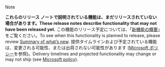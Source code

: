  > [!NOTE]
 >  <span data-ttu-id="c8e7c-101">**これらのリリース ノートで説明されている機能は、まだリリースされていない場合があります。**</span><span class="sxs-lookup"><span data-stu-id="c8e7c-101">**These release notes describe functionality that may not have been released yet.**</span></span>
<span data-ttu-id="c8e7c-102">この機能のリリース予定については、「[新機能の概要](/business-applications-release-notes/October18/service/field-service/planned-features)」をご覧ください。</span><span class="sxs-lookup"><span data-stu-id="c8e7c-102">To see when this functionality is planned to release, please review [Summary of what’s new](/business-applications-release-notes/October18/service/field-service/planned-features).</span></span> <span data-ttu-id="c8e7c-103">提供タイムラインおよび予定されている機能は、変更される可能性、または出荷されない可能性があります ([Microsoft ポリシー](https://go.microsoft.com/fwlink/p/?linkid=2007332)を参照)。</span><span class="sxs-lookup"><span data-stu-id="c8e7c-103">Delivery timelines and projected functionality may change or may not ship (see [Microsoft policy](https://go.microsoft.com/fwlink/p/?linkid=2007332)).</span></span> 
